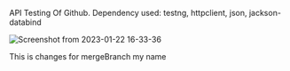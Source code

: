 API Testing Of Github.
Dependency used:
testng,
httpclient,
json,
jackson-databind

![Screenshot from 2023-01-22 16-33-36](https://user-images.githubusercontent.com/43107348/213912032-5984aa74-f92b-4684-a2c5-c2c3cdf67e15.png)


This is changes for mergeBranch
my name
